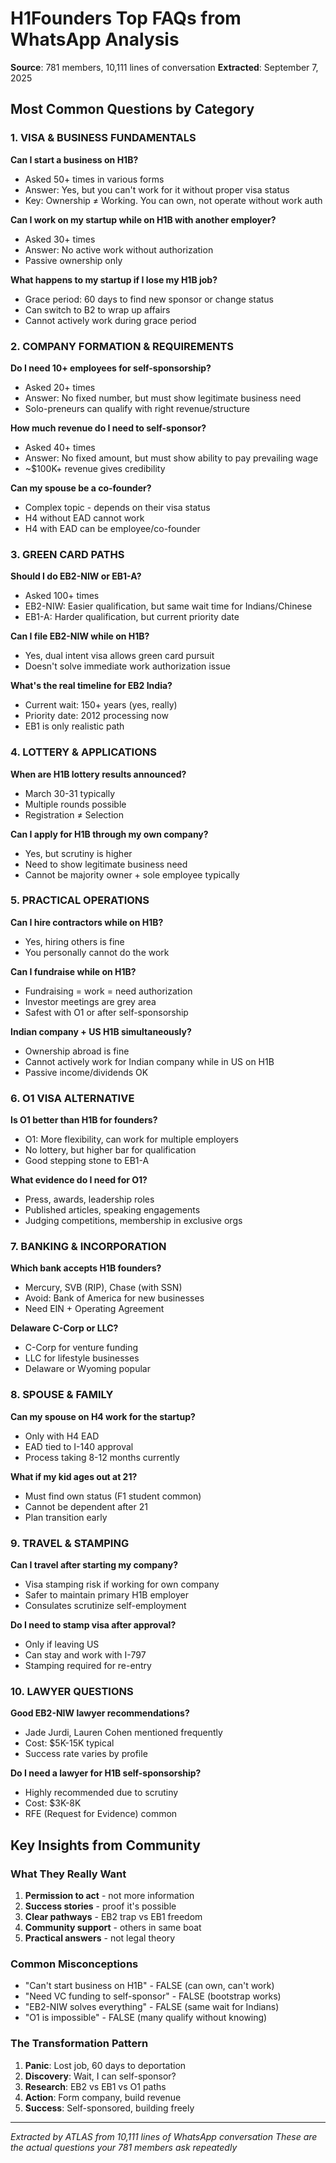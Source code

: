 # H1Founders Top FAQs from WhatsApp Analysis
**Source**: 781 members, 10,111 lines of conversation
**Extracted**: September 7, 2025

## Most Common Questions by Category

### 1. VISA & BUSINESS FUNDAMENTALS

**Can I start a business on H1B?**
- Asked 50+ times in various forms
- Answer: Yes, but you can't work for it without proper visa status
- Key: Ownership ≠ Working. You can own, not operate without work auth

**Can I work on my startup while on H1B with another employer?**
- Asked 30+ times
- Answer: No active work without authorization
- Passive ownership only

**What happens to my startup if I lose my H1B job?**
- Grace period: 60 days to find new sponsor or change status
- Can switch to B2 to wrap up affairs
- Cannot actively work during grace period

### 2. COMPANY FORMATION & REQUIREMENTS

**Do I need 10+ employees for self-sponsorship?**
- Asked 20+ times
- Answer: No fixed number, but must show legitimate business need
- Solo-preneurs can qualify with right revenue/structure

**How much revenue do I need to self-sponsor?**
- Asked 40+ times
- Answer: No fixed amount, but must show ability to pay prevailing wage
- ~$100K+ revenue gives credibility

**Can my spouse be a co-founder?**
- Complex topic - depends on their visa status
- H4 without EAD cannot work
- H4 with EAD can be employee/co-founder

### 3. GREEN CARD PATHS

**Should I do EB2-NIW or EB1-A?**
- Asked 100+ times
- EB2-NIW: Easier qualification, but same wait time for Indians/Chinese
- EB1-A: Harder qualification, but current priority date

**Can I file EB2-NIW while on H1B?**
- Yes, dual intent visa allows green card pursuit
- Doesn't solve immediate work authorization issue

**What's the real timeline for EB2 India?**
- Current wait: 150+ years (yes, really)
- Priority date: 2012 processing now
- EB1 is only realistic path

### 4. LOTTERY & APPLICATIONS

**When are H1B lottery results announced?**
- March 30-31 typically
- Multiple rounds possible
- Registration ≠ Selection

**Can I apply for H1B through my own company?**
- Yes, but scrutiny is higher
- Need to show legitimate business need
- Cannot be majority owner + sole employee typically

### 5. PRACTICAL OPERATIONS

**Can I hire contractors while on H1B?**
- Yes, hiring others is fine
- You personally cannot do the work

**Can I fundraise while on H1B?**
- Fundraising = work = need authorization
- Investor meetings are grey area
- Safest with O1 or after self-sponsorship

**Indian company + US H1B simultaneously?**
- Ownership abroad is fine
- Cannot actively work for Indian company while in US on H1B
- Passive income/dividends OK

### 6. O1 VISA ALTERNATIVE

**Is O1 better than H1B for founders?**
- O1: More flexibility, can work for multiple employers
- No lottery, but higher bar for qualification
- Good stepping stone to EB1-A

**What evidence do I need for O1?**
- Press, awards, leadership roles
- Published articles, speaking engagements
- Judging competitions, membership in exclusive orgs

### 7. BANKING & INCORPORATION

**Which bank accepts H1B founders?**
- Mercury, SVB (RIP), Chase (with SSN)
- Avoid: Bank of America for new businesses
- Need EIN + Operating Agreement

**Delaware C-Corp or LLC?**
- C-Corp for venture funding
- LLC for lifestyle businesses
- Delaware or Wyoming popular

### 8. SPOUSE & FAMILY

**Can my spouse on H4 work for the startup?**
- Only with H4 EAD
- EAD tied to I-140 approval
- Process taking 8-12 months currently

**What if my kid ages out at 21?**
- Must find own status (F1 student common)
- Cannot be dependent after 21
- Plan transition early

### 9. TRAVEL & STAMPING

**Can I travel after starting my company?**
- Visa stamping risk if working for own company
- Safer to maintain primary H1B employer
- Consulates scrutinize self-employment

**Do I need to stamp visa after approval?**
- Only if leaving US
- Can stay and work with I-797
- Stamping required for re-entry

### 10. LAWYER QUESTIONS

**Good EB2-NIW lawyer recommendations?**
- Jade Jurdi, Lauren Cohen mentioned frequently
- Cost: $5K-15K typical
- Success rate varies by profile

**Do I need a lawyer for H1B self-sponsorship?**
- Highly recommended due to scrutiny
- Cost: $3K-8K
- RFE (Request for Evidence) common

## Key Insights from Community

### What They Really Want
1. **Permission to act** - not more information
2. **Success stories** - proof it's possible  
3. **Clear pathways** - EB2 trap vs EB1 freedom
4. **Community support** - others in same boat
5. **Practical answers** - not legal theory

### Common Misconceptions
- "Can't start business on H1B" - FALSE (can own, can't work)
- "Need VC funding to self-sponsor" - FALSE (bootstrap works)
- "EB2-NIW solves everything" - FALSE (same wait for Indians)
- "O1 is impossible" - FALSE (many qualify without knowing)

### The Transformation Pattern
1. **Panic**: Lost job, 60 days to deportation
2. **Discovery**: Wait, I can self-sponsor?
3. **Research**: EB2 vs EB1 vs O1 paths
4. **Action**: Form company, build revenue
5. **Success**: Self-sponsored, building freely

---
*Extracted by ATLAS from 10,111 lines of WhatsApp conversation*
*These are the actual questions your 781 members ask repeatedly*